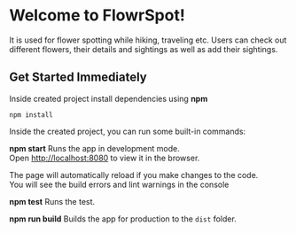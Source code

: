 # Welcome to FlowrSpot!

It is used for flower spotting while hiking, traveling etc. Users can check out different flowers, their details and sightings as well as add their sightings.


## Get Started Immediately

Inside created project install dependencies using **npm**

    npm install
Inside the created project, you can run some built-in commands:

**npm start**
Runs the app in development mode.  
Open [http://localhost:8080](http://localhost:8080/) to view it in the browser.

The page will automatically reload if you make changes to the code.  
You will see the build errors and lint warnings in the console

**npm test**
Runs the test.

**npm run build**
Builds the app for production to the `dist` folder. 